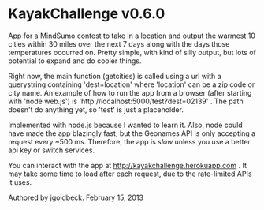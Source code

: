 KayakChallenge v0.6.0
==============

App for a MindSumo contest to take in a location and output the warmest 10 cities within 30 miles over the next 7 days along with the days those temperatures occurred on. Pretty simple, with kind of silly output, but lots of potential to expand and do cooler things.

Right now, the main function (getcities) is called using a url with a querystring containing 'dest=location' where 'location' can be a zip code or city name. An example of how to run the app from a browser (after starting with 'node web.js') is 'http://localhost:5000/test?dest=02139' . The path doesn't do anything yet, so 'test' is just a placeholder.

Implemented with node.js because I wanted to learn it. Also, node could have made the app blazingly fast, but the Geonames API is only accepting a request every ~500 ms. Therefore, the app is *slow* unless you use a better api key or switch services.

You can interact with the app at http://kayakchallenge.herokuapp.com . It may take some time to load after each request, due to the rate-limited APIs it uses.

Authored by jgoldbeck. February 15, 2013
